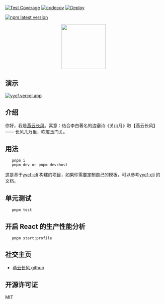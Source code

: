 [![Test Coverage](https://github.com/yanyunchangfeng/yycf/actions/workflows/test.yml/badge.svg)](https://github.com/yanyunchangfeng/yycf/actions/workflows/test.yml/?query=branch:main) [![codecov](https://codecov.io/gh/yanyunchangfeng/yycf/branch/main/graph/badge.svg)](https://codecov.io/gh/yanyunchangfeng/yycf) [![Deploy](https://github.com/yanyunchangfeng/yycf/workflows/Deploy/badge.svg)](https://github.com/yanyunchangfeng/yycf/actions/workflows/deploy.yml)

[![npm latest version](https://img.shields.io/npm/v/yycf/latest.svg)](https://www.npmjs.com/package/yycf)

<p align="center">
    <img width="144" src="https://cdn.jsdelivr.net/gh/yanyunchangfeng/cdn@1.0/assets/icons/cf-icon@0,75x.png">
</p>

## 演示

[![yycf.vercel.app](https://img.shields.io/badge/-yycf.vercel.app-violet?style=flat)](https://yycf.vercel.app/)

## 介绍

你好，我是[燕云长风](https://yycf.vercel.app/)。寓意：结合李白著名的边塞诗《关山月》取【燕云长风】—— 长风几万里，吹度玉门关。

## 用法

```
   pnpm i
   pnpm dev or pnpm dev:host

```

这是基于[yycf-cli](https://github.com/yanyunchangfeng/yycf-cli) 构建的项目，如果你需要定制自己的模板，可以参考[yycf-cli](https://github.com/yanyunchangfeng/yycf-cli) 的文档。

## 单元测试

```
   pnpm test
```

## 开启 React 的生产性能分析

```
   pnpm start:profile
```

## 社交主页

- [燕云长风 github](https://github.com/yanyunchangfeng)

## 开源许可证

MIT
